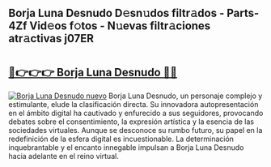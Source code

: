 ## Borja Luna Desnudo D𝚎sn𝚞dos filtr𝚊dos - Parts-4Zf Vid𝚎os f𝚘tos - N𝚞evas filtr𝚊ciones atr𝚊ctivas j07ER

# <h2><a href="http://mb0jxie.tromn.icu/?c=Borja+Luna+Desnudo">🔗👉👉👉 Borja Luna Desnudo 🔗🔗</a></h2>

[![Borja Luna Desnudo nuevo](https://i.imgur.com/pEAQMta.gif)](http://mb0jxie.tromn.icu/?c=Borja+Luna+Desnudo)
Borja Luna Desnudo, un personaje complejo y estimulante, elude la clasificación directa. Su innovadora autopresentación en el ámbito digital ha cautivado y enfurecido a sus seguidores, provocando debates sobre el consentimiento, la expresión artística y la esencia de las sociedades virtuales. Aunque se desconoce su rumbo futuro, su papel en la redefinición de la esfera digital es incuestionable. La determinación inquebrantable y el encanto innegable impulsan a Borja Luna Desnudo hacia adelante en el reino virtual.
